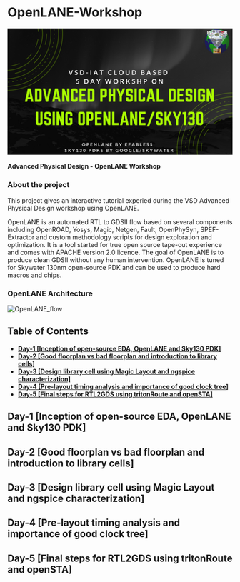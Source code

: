 # OpenLANE-Workshop
![advanced_physical_design](https://github.com/5ubhankar/OpenLANE-Workshop/blob/main/Screenshots/advanced_physical_design.png)

**Advanced Physical Design - OpenLANE Workshop**

### About the project ###
This project gives an interactive tutorial experied during the VSD Advanced Physical Design workshop using OpenLANE.

OpenLANE is an automated RTL to GDSII flow based on several components including OpenROAD, Yosys, Magic, Netgen, Fault, OpenPhySyn, SPEF-Extractor and custom methodology scripts for design exploration and optimization. It is a tool started for true open source tape-out experience and comes with APACHE version 2.0 licence. The goal of OpenLANE is to produce clean GDSII without any human intervention. OpenLANE is tuned for Skywater 130nm open-source PDK and can be used to produce hard macros and chips.

### OpenLANE Architecture ###
![OpenLANE_flow](https://github.com/efabless/openlane/blob/master/docs/_static/openlane.flow.1.png)

## Table of Contents

* [**Day-1 [Inception of open-source EDA, OpenLANE and Sky130 PDK]**](https://github.com/5ubhankar/OpenLANE-Workshop#day-1-inception-of-open-source-eda-openlane-and-sky130-pdk)
* [**Day-2 [Good floorplan vs bad floorplan and introduction to library cells]**](https://github.com/5ubhankar/OpenLANE-Workshop#day-2-good-floorplan-vs-bad-floorplan-and-introduction-to-library-cells)
* [**Day-3 [Design library cell using Magic Layout and ngspice characterization]**](https://github.com/5ubhankar/OpenLANE-Workshop#day-3-design-library-cell-using-magic-layout-and-ngspice-characterization)
* [**Day-4 [Pre-layout timing analysis and importance of good clock tree]**](https://github.com/5ubhankar/OpenLANE-Workshop#day-4-pre-layout-timing-analysis-and-importance-of-good-clock-tree)
* [**Day-5 [Final steps for RTL2GDS using tritonRoute and openSTA]**](https://github.com/5ubhankar/OpenLANE-Workshop#day-5-final-steps-for-rtl2gds-using-tritonroute-and-opensta)

## Day-1 [Inception of open-source EDA, OpenLANE and Sky130 PDK]


## Day-2 [Good floorplan vs bad floorplan and introduction to library cells]

## Day-3 [Design library cell using Magic Layout and ngspice characterization]

## Day-4 [Pre-layout timing analysis and importance of good clock tree]

## Day-5 [Final steps for RTL2GDS using tritonRoute and openSTA]







